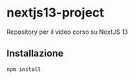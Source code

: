 # nextjs13-project
Repository per il video corso su NextJS 13

## Installazione

```bash
npm install
```

